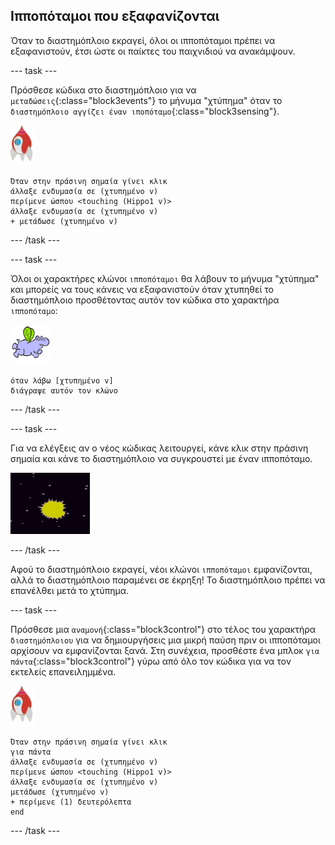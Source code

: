 ## Ιπποπόταμοι που εξαφανίζονται

Όταν το διαστημόπλοιο εκραγεί, όλοι οι ιπποπόταμοι πρέπει να εξαφανιστούν, έτσι ώστε οι παίκτες του παιχνιδιού να ανακάμψουν.

--- task ---

Πρόσθεσε κώδικα στο διαστημόπλοιο για να `μεταδώσεις`{:class="block3events"} το μήνυμα "χτύπημα" όταν το `διαστημόπλοιο αγγίζει έναν ιποπόταμο`{:class="block3sensing"}.

![χαρακτήρας πύραυλου](images/rocket-sprite.png)

```blocks3
Όταν στην πράσινη σημαία γίνει κλικ
άλλαξε ενδυμασία σε (χτυπημένο v)
περίμενε ώσπου <touching (Hippo1 v)>
άλλαξε ενδυμασία σε (χτυπημένο v)
+ μετάδωσε (χτυπημένο v)
```

--- /task ---

--- task ---

Όλοι οι χαρακτήρες κλώνοι `ιπποπόταμοι` θα λάβουν το μήνυμα "χτύπημα" και μπορείς να τους κάνεις να εξαφανιστούν όταν χτυπηθεί το διαστημόπλοιο προσθέτοντας αυτόν τον κώδικα στο χαρακτήρα `ιπποπόταμο`:

![χαρακτήρας ιπποπόταμου](images/hippo-sprite.png)

```blocks3
όταν λάβω [χτυπημένο v]
διάγραψε αυτόν τον κλώνο
```

--- /task ---

--- task ---

Για να ελέγξεις αν ο νέος κώδικας λειτουργεί, κάνε κλικ στην πράσινη σημαία και κάνε το διαστημόπλοιο να συγκρουστεί με έναν ιπποπόταμο.

![screenshot](images/invaders-hippo-collide.png)

--- /task ---

Αφού το διαστημόπλοιο εκραγεί, νέοι κλώνοι `ιπποπόταμοι` εμφανίζονται, αλλά το διαστημόπλοιο παραμένει σε έκρηξη! Το διαστημόπλοιο πρέπει να επανέλθει μετά το χτύπημα.

--- task ---

Πρόσθεσε μια `αναμονή`{:class="block3control"} στο τέλος του χαρακτήρα `διαστημόπλοιου` για να δημιουργήσεις μια μικρή παύση πριν οι ιπποπόταμοι αρχίσουν να εμφανίζονται ξανά. Στη συνέχεια, προσθέστε ένα μπλοκ `για πάντα`{:class="block3control"} γύρω από όλο τον κώδικα για να τον εκτελείς επανειλημμένα.

![χαρακτήρας πύραυλου](images/rocket-sprite.png)

```blocks3
Όταν στην πράσινη σημαία γίνει κλικ
για πάντα 
άλλαξε ενδυμασία σε (χτυπημένο v)
περίμενε ώσπου <touching (Hippo1 v)>
άλλαξε ενδυμασία σε (χτυπημένο v)
μετάδωσε (χτυπημένο v)
+ περίμενε (1) δευτερόλεπτα
end
```

--- /task ---